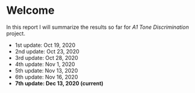 Welcome
===============================

In this report I will summarize the results so far for *A1 Tone Discrimination* project.

- 1st update: Oct 19, 2020
- 2nd update: Oct 23, 2020
- 3rd update: Oct 28, 2020 
- 4th update: Nov 1, 2020
- 5th update: Nov 13, 2020
- 6th update: Nov 16, 2020
- **7th update: Dec 13, 2020 (current)**
